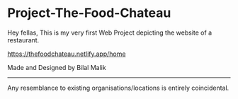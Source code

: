 # Project-The-Food-Chateau

Hey fellas,
This is my very first Web Project depicting the website of a restaurant. 

https://thefoodchateau.netlify.app/home
 
 
 Made and Designed by Bilal Malik
 
 **********************************************************************
Any resemblance to existing organisations/locations is entirely coincidental.
